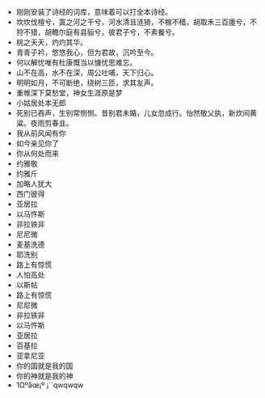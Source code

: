 - 刚刚安装了诗经的词库，意味着可以打全本诗经。
- 坎坎伐檀兮，寘之河之干兮，河水清且涟猗，不稼不穑，胡取禾三百廛兮，不狩不猎，胡瞻尔庭有县貆兮，彼君子兮，不素餐兮。
- 桃之夭夭，灼灼其华。
- 青青子衿，悠悠我心，但为君故，沉吟至今。
- 何以解忧唯有杜康慨当以慷忧思难忘。
- 山不在高，水不在深，周公吐哺，天下归心。
- 明明如月，不可断绝，绕树三匝，求其友声。
- 重帷深下莫愁堂，神女生涯原是梦
- 小姑居处本无郎
- 死别已吞声，生别常恻恻。昔别君未婚，儿女忽成行。怡然敬父执，新炊间黄粱。夜雨剪春韭。
- 我从前风闻有你
- 如今亲见你了
- 你从何处而来
- 约雅敬
- 约雅斤
- 加略人犹大
- 西门彼得
- 亚居拉
- 以马忤斯
- 非拉铁非
- 尼尼微
- 麦基洗德
- 耶洗别
- 路上有惊慌
- 人怕高处
- 以斯帖
- 路上有惊慌
- 尼尼微
- 非拉铁非
- 以马忤斯
- 亚居拉
- 百基拉
- 亚拿尼亚
- 你的国就是我的国
- 你的神就是我的神
- 1Ωºåœ¡º	¡``qwqwqw
